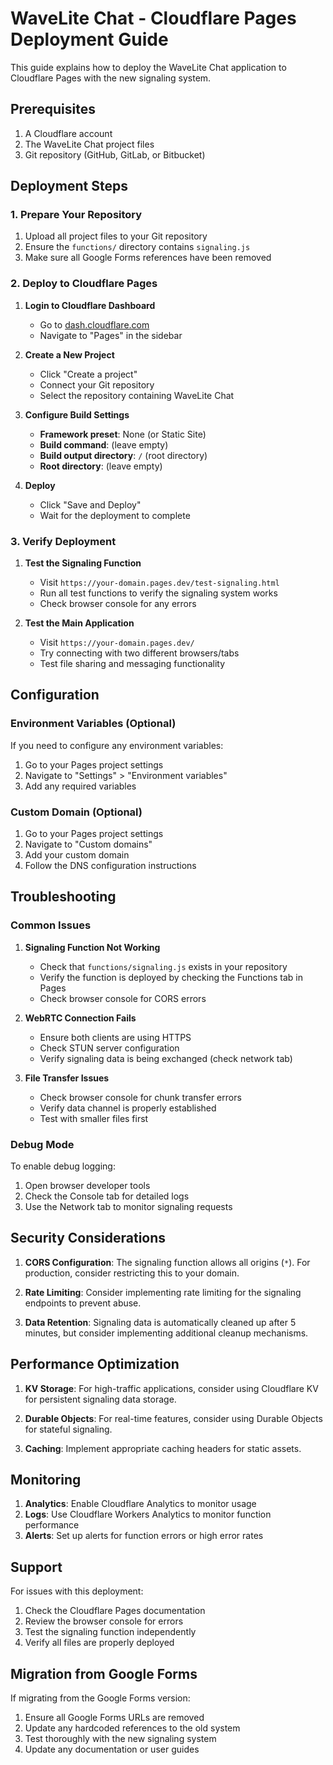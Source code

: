 # WaveLite Chat - Cloudflare Pages Deployment Guide

This guide explains how to deploy the WaveLite Chat application to Cloudflare Pages with the new signaling system.

## Prerequisites

1. A Cloudflare account
2. The WaveLite Chat project files
3. Git repository (GitHub, GitLab, or Bitbucket)

## Deployment Steps

### 1. Prepare Your Repository

1. Upload all project files to your Git repository
2. Ensure the `functions/` directory contains `signaling.js`
3. Make sure all Google Forms references have been removed

### 2. Deploy to Cloudflare Pages

1. **Login to Cloudflare Dashboard**
   - Go to [dash.cloudflare.com](https://dash.cloudflare.com)
   - Navigate to "Pages" in the sidebar

2. **Create a New Project**
   - Click "Create a project"
   - Connect your Git repository
   - Select the repository containing WaveLite Chat

3. **Configure Build Settings**
   - **Framework preset**: None (or Static Site)
   - **Build command**: (leave empty)
   - **Build output directory**: `/` (root directory)
   - **Root directory**: (leave empty)

4. **Deploy**
   - Click "Save and Deploy"
   - Wait for the deployment to complete

### 3. Verify Deployment

1. **Test the Signaling Function**
   - Visit `https://your-domain.pages.dev/test-signaling.html`
   - Run all test functions to verify the signaling system works
   - Check browser console for any errors

2. **Test the Main Application**
   - Visit `https://your-domain.pages.dev/`
   - Try connecting with two different browsers/tabs
   - Test file sharing and messaging functionality

## Configuration

### Environment Variables (Optional)

If you need to configure any environment variables:

1. Go to your Pages project settings
2. Navigate to "Settings" > "Environment variables"
3. Add any required variables

### Custom Domain (Optional)

1. Go to your Pages project settings
2. Navigate to "Custom domains"
3. Add your custom domain
4. Follow the DNS configuration instructions

## Troubleshooting

### Common Issues

1. **Signaling Function Not Working**
   - Check that `functions/signaling.js` exists in your repository
   - Verify the function is deployed by checking the Functions tab in Pages
   - Check browser console for CORS errors

2. **WebRTC Connection Fails**
   - Ensure both clients are using HTTPS
   - Check STUN server configuration
   - Verify signaling data is being exchanged (check network tab)

3. **File Transfer Issues**
   - Check browser console for chunk transfer errors
   - Verify data channel is properly established
   - Test with smaller files first

### Debug Mode

To enable debug logging:

1. Open browser developer tools
2. Check the Console tab for detailed logs
3. Use the Network tab to monitor signaling requests

## Security Considerations

1. **CORS Configuration**: The signaling function allows all origins (`*`). For production, consider restricting this to your domain.

2. **Rate Limiting**: Consider implementing rate limiting for the signaling endpoints to prevent abuse.

3. **Data Retention**: Signaling data is automatically cleaned up after 5 minutes, but consider implementing additional cleanup mechanisms.

## Performance Optimization

1. **KV Storage**: For high-traffic applications, consider using Cloudflare KV for persistent signaling data storage.

2. **Durable Objects**: For real-time features, consider using Durable Objects for stateful signaling.

3. **Caching**: Implement appropriate caching headers for static assets.

## Monitoring

1. **Analytics**: Enable Cloudflare Analytics to monitor usage
2. **Logs**: Use Cloudflare Workers Analytics to monitor function performance
3. **Alerts**: Set up alerts for function errors or high error rates

## Support

For issues with this deployment:

1. Check the Cloudflare Pages documentation
2. Review the browser console for errors
3. Test the signaling function independently
4. Verify all files are properly deployed

## Migration from Google Forms

If migrating from the Google Forms version:

1. Ensure all Google Forms URLs are removed
2. Update any hardcoded references to the old system
3. Test thoroughly with the new signaling system
4. Update any documentation or user guides
